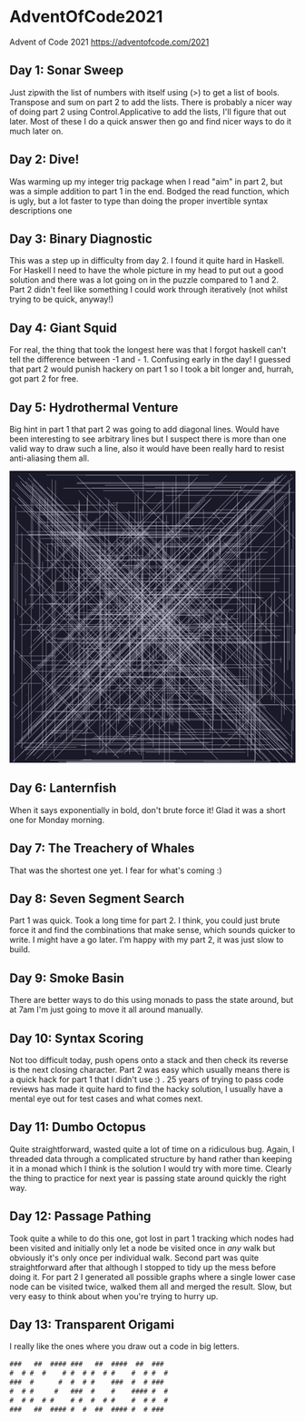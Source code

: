 # AdventOfCode2021
Advent of Code 2021 https://adventofcode.com/2021

## Day 1: Sonar Sweep
Just zipwith the list of numbers with itself using (>) to get a list of bools. Transpose and sum on part 2 to add the lists. There is probably a nicer way of doing part 2 using Control.Applicative to add the lists, I'll figure that out later. Most of these I do a quick answer then go and find nicer ways to do it much later on.

## Day 2: Dive!
Was warming up my integer trig package when I read "aim" in part 2, but was a simple addition to part 1 in the end. Bodged the read function, which is ugly, but a lot faster to type than doing the proper invertible syntax descriptions one

## Day 3: Binary Diagnostic
This was a step up in difficulty from day 2. I found it quite hard in Haskell. For Haskell I need to have the whole picture in my head to put out a good solution and there was a lot going on in the puzzle compared to 1 and 2. Part 2 didn't feel like something I could work through iteratively (not whilst trying to be quick, anyway!)

## Day 4: Giant Squid
For real, the thing that took the longest here was that I forgot haskell can't tell the difference between -1 and - 1. Confusing early in the day! I guessed that part 2 would punish hackery on part 1 so I took a bit longer and, hurrah, got part 2 for free.

## Day 5: Hydrothermal Venture
Big hint in part 1 that part 2 was going to add diagonal lines. Would have been interesting to see arbitrary lines but I suspect there is more than one valid way to draw such a line, also it would have been really hard to resist anti-aliasing them all. 
<p align="center">
  <img src="output.png" width="550" title="Vizualization of Day 5">
</p>

## Day 6: Lanternfish
When it says exponentially in bold, don't brute force it! Glad it was a short one for Monday morning.

## Day 7: The Treachery of Whales
That was the shortest one yet. I fear for what's coming :)

## Day 8: Seven Segment Search
Part 1 was quick. Took a long time for part 2. I think, you could just brute force it and find the combinations that make sense, which sounds quicker to write. I might have a go later. I'm happy with my part 2, it was just slow to build.

## Day 9: Smoke Basin
There are better ways to do this using monads to pass the state around, but at 7am I'm just going to move it all around manually.

## Day 10: Syntax Scoring
Not too difficult today, push opens onto a stack and then check its reverse is the next closing character. Part 2 was easy which usually means there is a quick hack for part 1 that I didn't use :) . 25 years of trying to pass code reviews has made it quite hard to find the hacky solution, I usually have a mental eye out for test cases and what comes next.

## Day 11: Dumbo Octopus 
Quite straightforward, wasted quite a lot of time on a ridiculous bug. Again, I threaded data through a complicated structure by hand rather than keeping it in a monad which I think is the solution I would try with more time. Clearly the thing to practice for next year is passing state around quickly the right way.

## Day 12: Passage Pathing
Took quite a while to do this one, got lost in part 1 tracking which nodes had been visited and initially only let a node be visited once in *any* walk but obviously it's only once per individual walk. Second part was quite straightforward after that although I stopped to tidy up the mess before doing it. For part 2 I generated all possible graphs where a single lower case node can be visited twice, walked them all and merged the result. Slow, but very easy to think about when you're trying to hurry up.

## Day 13: Transparent Origami
I really like the ones where you draw out a code in big letters.
```
###   ##  #### ###   ##  ####  ##  ###
#  # #  #    # #  # #  # #    #  # #  #
###  #      #  #  # #    ###  #  # ###
#  # #     #   ###  #    #    #### #  #
#  # #  # #    # #  #  # #    #  # #  #
###   ##  #### #  #  ##  #### #  # ###
```
